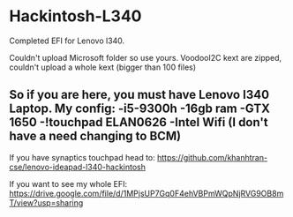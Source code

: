 # Hackintosh-L340
Completed EFI for Lenovo l340.

Couldn't upload Microsoft folder so use yours. VoodooI2C kext are zipped, couldn't upload a whole kext (bigger than 100 files)

So if you are here, you must have Lenovo l340 Laptop. 
My config:
-i5-9300h
-16gb ram
-GTX 1650
-!touchpad ELAN0626
-Intel Wifi (I don't have a need changing to BCM)
-

If you have synaptics touchpad head to:
https://github.com/khanhtran-cse/lenovo-ideapad-l340-hackintosh

If you want to see my whole EFI:
https://drive.google.com/file/d/1MPjsUP7Gq0F4ehVBPmWQpNjRVG9OB8mT/view?usp=sharing


